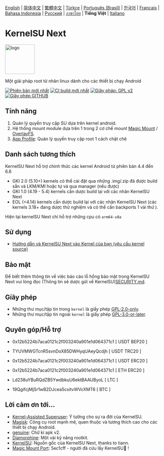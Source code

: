 [English](README.md) | [简体中文](README_CN.md) | [繁體中文](README_TW.md) | [Türkçe](README_TR.md) | [Português (Brasil)](README_PT-BR.md) | [한국어](README_KO.md) | [Français](README_FR.md) | [Bahasa Indonesia](README_ID.md) | [Русский](README_RU.md) | [ภาษาไทย](README_TH.md) | **Tiếng Việt** | [Italiano](README_IT.md)

# KernelSU Next

<img src="/assets/kernelsu_next.png" style="width: 96px;" alt="logo">

Một giải pháp root từ nhân linux dành cho các thiết bị chạy Android

[![Phiên bản mới nhất](https://img.shields.io/github/v/release/KernelSU-Next/KernelSU-Next?label=Release&logo=github)](https://github.com/KernelSU-Next/KernelSU-Next/releases/latest)
[![CI build mới nhất](https://img.shields.io/badge/Nightly%20Release-gray?logo=hackthebox&logoColor=fff)](https://nightly.link/KernelSU-Next/KernelSU-Next/workflows/build-manager-ci/next/Manager)
[![Gíây pháp: GPL v2](https://img.shields.io/badge/License-GPL%20v2-orange.svg?logo=gnu)](https://www.gnu.org/licenses/old-licenses/gpl-2.0.en.html)
[![Gíây phép GITHUB](https://img.shields.io/github/license/KernelSU-Next/KernelSU-Next?logo=gnu)](/LICENSE)

## Tính năng

1. Quản lý quyền truy cập SU dựa trên kernel android.
2. Hệ thống mount module dựa trên 1 trong 2 cơ chế mount [Magic Mount](https://topjohnwu.github.io/Magisk/details.html#magic-mount) / [OverlayFS](https://en.wikipedia.org/wiki/OverlayFS).
3. [App Profile](https://kernelsu.org/guide/app-profile.html): Quản lý quyền truy cập root 1 cách chặt chẽ

## Danh sách tương thích

KernelSU Next hỗ trợ chính thức các kernel Android từ phiên bản 4.4 đến 6.6
 - GKI 2.0 (5.10+) kernels có thể cài đặt qua những .img/.zip đã được build sẵn và LKM/KMI hoặc tự vá qua manager (nếu được)
 - GKI 1.0 (4.19 - 5.4) kernels cần dược build lại với các nhân KernelSU Next
 - EOL (<4.14) kernels cần dược build lại với các nhân KernelSU Next (các kernels 3.18+ đang dược thử nghiệm và có thể cần backports 1 vài thứ ).

Hiện tại kernelSU Next chỉ hỗ trợ những cpu có `arm64-v8a` 

## Sử dụng

- [Hướng dẫn vá KernelSU Next vào Kernel của bạn (yêu cầu kernel source)](https://KernelSU-Next.github.io/KernelSU-Next/)

## Bảo mật

Để biết thêm thông tin về việc báo cáo lỗ hổng bảo mật trong KernelSU Next vui lòng đọc (Thông tin sẽ dược gửi về KernelSU)[SECURITY.md](/SECURITY.md).

## Gíây phép

- Những thư mục/tập tin trong `kernel` là giấy phép [GPL-2.0-only](https://www.gnu.org/licenses/old-licenses/gpl-2.0.en.html).
- Những thư mục/tập tin ngoài `kernel` là giấy phép [GPL-3.0-or-later](https://www.gnu.org/licenses/gpl-3.0.html).

## Quyên góp/Hỗ trợ

- 0x12b5224b7aca0121c2f003240a901e1d064371c1 [ USDT BEP20 ]

- TYUVMWGTcnR5svnDoX85DWHyqUAeyQcdjh [ USDT TRC20 ]

- 0x12b5224b7aca0121c2f003240a901e1d064371c1 [ USDT ERC20 ]

- 0x12b5224b7aca0121c2f003240a901e1d064371c1 [ ETH ERC20 ]

- Ld238uYBuRQdZB5YwdbkuU6ektBAAUByoL [ LTC ]

- 19QgifcjMjSr1wB2DJcea5cxitvWVcXMT6 [ BTC ]

## Lời cảm ơn tới...

- [Kernel-Assisted Superuser](https://git.zx2c4.com/kernel-assisted-superuser/about/): Ý tưởng cho sự ra đời của KernelSU.
- [Magisk](https://github.com/topjohnwu/Magisk): Công cụ root mạnh mẽ, quen thuộc và tương thích cao cho các thiết bị chạy Android.
- [genuine](https://github.com/brevent/genuine/): Chữ kí apk v2.
- [Diamorphine](https://github.com/m0nad/Diamorphine): Một vài kỹ năng rootkit.
- [KernelSU](https://github.com/tiann/KernelSU): Nguồn gốc của KernelSU Next, thanks to tiann.
- [Magic Mount Port](https://github.com/5ec1cff/KernelSU/blob/main/userspace/ksud/src/magic_mount.rs): 5ec1cff - người đã cứu lấy KernelSU💜 !
